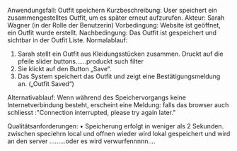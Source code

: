 Anwendungsfall: Outfit speichern 
Kurzbeschreibung: User speichert ein zusammengestelltes Outfit, um es später erneut aufzurufen. 
Akteur: Sarah Wagner (in der Rolle der Benutzerin)
Vorbedingung: Website ist geöffnet, ein Outfit wurde erstellt. 
Nachbedingung: Das Outfit ist gespeichert und sichtbar in der Outfit Liste. 
Normalablauf: 
1.	Sarah stellt ein Outfit aus Kleidungsstücken zusammen.
Druckt auf die pfeile slider buttons......produckt such filter  
2.	Sie klickt auf den Button „Save“. 
3.	Das System speichert das Outfit und zeigt eine Bestätigungsmeldung an. („Outfit Saved“)

Alternativablauf: 
Wenn während des Speichervorgangs keine Internetverbindung besteht, erscheint eine Meldung: falls das browser auch schliesst :"Connection interrupted, please try again later."

Qualitätsanforderungen: 
•	Speicherung erfolgt in weniger als 2 Sekunden. 
zwischen speciehrn local und offnen wieder wird lokal gespeichert und wird an den server .........oder es wird verwurfennnnn.... 


